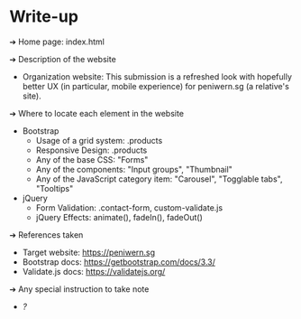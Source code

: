 # Write-up

➔ Home page: index.html

➔ Description of the website
  * Organization website: This submission is a refreshed look with hopefully better UX (in particular, mobile experience) for peniwern.sg (a relative's site).

➔ Where to locate each element in the website
  * Bootstrap
    * Usage of a grid system:              .products
    * Responsive Design:                   .products
    * Any of the base CSS:                 "Forms"
    * Any of the components:               "Input groups", "Thumbnail"
    * Any of the JavaScript category item: "Carousel", "Togglable tabs", "Tooltips"
  * jQuery
    * Form Validation:                     .contact-form, custom-validate.js
    * jQuery Effects:                      animate(), fadeIn(), fadeOut()

➔ References taken
  * Target website:   https://peniwern.sg
  * Bootstrap docs:   https://getbootstrap.com/docs/3.3/
  * Validate.js docs: https://validatejs.org/

➔ Any special instruction to take note
  * *?*
